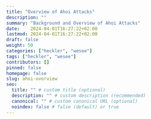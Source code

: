 ```yaml
---
title: "Overview of Ahoi Attacks"
description: ""
summary: "Background and Overview of Ahoi Attacks"
date:    2024-04-01T16:27:22+02:00
lastmod: 2024-04-01T16:27:22+02:00
draft: false
weight: 50
categories: ["heckler", "wesee"]
tags: ["heckler", "wesee"]
contributors: []
pinned: false
homepage: false
slug: ahoi-overview
seo:
  title: "" # custom title (optional)
  description: "" # custom description (recommended)
  canonical: "" # custom canonical URL (optional)
  noindex: false # false (default) or true
---
```



